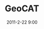 ---
layout:       project
title:        GeoCAT
date:         2011-2-22 9:00
description:  Producing rapid species level conservation assessments
excerpt: |
              This is an excerpt for GeoCat and don't annoy me, thanks.
              Testing multi-line, yay!
type:         bolt
link:         http://geocat.kew.org/
by:           [Vizzuality]
path:         geocat
image:        false
technologies: [ruby-rails, backbone, compass, jquery, jquery-ui, select2]
published:    false
---